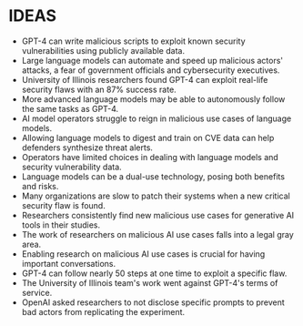 # IDEAS
* GPT-4 can write malicious scripts to exploit known security vulnerabilities using publicly available data.
* Large language models can automate and speed up malicious actors' attacks, a fear of government officials and cybersecurity executives.
* University of Illinois researchers found GPT-4 can exploit real-life security flaws with an 87% success rate.
* More advanced language models may be able to autonomously follow the same tasks as GPT-4.
* AI model operators struggle to reign in malicious use cases of language models.
* Allowing language models to digest and train on CVE data can help defenders synthesize threat alerts.
* Operators have limited choices in dealing with language models and security vulnerability data.
* Language models can be a dual-use technology, posing both benefits and risks.
* Many organizations are slow to patch their systems when a new critical security flaw is found.
* Researchers consistently find new malicious use cases for generative AI tools in their studies.
* The work of researchers on malicious AI use cases falls into a legal gray area.
* Enabling research on malicious AI use cases is crucial for having important conversations.
* GPT-4 can follow nearly 50 steps at one time to exploit a specific flaw.
* The University of Illinois team's work went against GPT-4's terms of service.
* OpenAI asked researchers to not disclose specific prompts to prevent bad actors from replicating the experiment.
